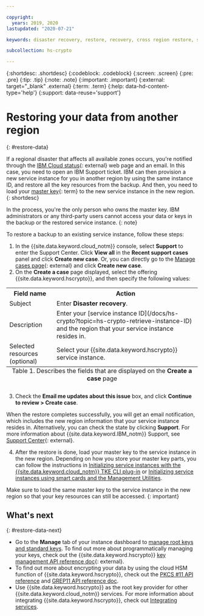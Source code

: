 ```yaml
---

copyright:
  years: 2019, 2020
lastupdated: "2020-07-21"

keywords: disaster recovery, restore, recovery, cross region restore, support ticket, support center

subcollection: hs-crypto

---
```


{:shortdesc: .shortdesc}
{:codeblock: .codeblock}
{:screen: .screen}
{:pre: .pre}
{:tip: .tip}
{:note: .note}
{:important: .important}
{:external: target="_blank" .external}
{:term: .term}
{:help: data-hd-content-type='help'}
{:support: data-reuse='support'}


# Restoring your data from another region
{: #restore-data}

If a regional disaster that affects all available zones occurs, you're notified through the [IBM Cloud status](https://cloud.ibm.com/status?selected=status){: external} web page and an email. In this case, you need to open an IBM Support ticket. IBM can then provision a new service instance for you in another region by using the same instance ID, and restore all the key resources from the backup. And then, you need to load your [master key](#x2908413){: term} to the new service instance in the new region.
{: shortdesc}

In the process, you're the only person who owns the master key. IBM administrators or any third-party users cannot access your data or keys in the backup or the restored service instance.
{: note}

To restore a backup to an existing service instance, follow these steps:

1. In the {{site.data.keyword.cloud_notm}} console, select **Support** to enter the Support Center. Click **View all** in the **Recent support cases** panel and click **Create new case**. Or, you can directly go to the [Manage cases page](https://cloud.ibm.com/unifiedsupport/cases){: external} and click **Create new case**.
2. On the **Create a case** page displayed, select the offering {{site.data.keyword.hscrypto}}, and then specify the following values:

  <table>
    <tr>
      <th>Field name</th>
      <th>Action</th>
    </tr>
    <tr>
      <td>Subject</td>
      <td>Enter <strong>Disaster recovery</strong>.</td>
    </tr>
    <tr>
      <td>Description</td>
      <td>Enter your [service instance ID](/docs/hs-crypto?topic=hs-crypto-retrieve-instance-ID) and the region that your service instance resides in.</td>
    </tr>
    <tr>
      <td>Selected resources (optional)</td>
      <td>Select your {{site.data.keyword.hscrypto}} service instance.</td>
    </tr>
    <caption style="caption-side:bottom;">Table 1. Describes the fields that are displayed on the <strong>Create a case</strong> page</caption>
  </table>

3. Check the **Email me updates about this issue** box, and click **Continue to review > Create case**.

  When the restore completes successfully, you will get an email notification, which includes the new region information that your service instance resides in. Alternatively, you can check the state by clicking **Support**. For more information about {{site.data.keyword.IBM_notm}} Support, see [Support Center](https://cloud.ibm.com/unifiedsupport/supportcenter){: external}.

4. After the restore is done, load your master key to the service instance in the new region. Depending on how you store your master key parts, you can follow the instructions in [Initializing service instances with the {{site.data.keyword.cloud_notm}} TKE CLI plug-in](/docs/hs-crypto?topic=hs-crypto-initialize-hsm) or [Initializing service instances using smart cards and the Management Utilities](/docs/hs-crypto?topic=hs-crypto-initialize-hsm-management-utilities).

  Make sure to load the same master key to the service instance in the new region so that your key resources can still be accessed.
  {: important}

## What's next
{: #restore-data-next}

- Go to the **Manage** tab of your instance dashboard to [manage root keys and standard keys](/docs/hs-crypto?topic=hs-crypto-get-started#manage-keys). To find out more about programmatically managing your keys, check out the {{site.data.keyword.hscrypto}} [key management API reference doc](https://{DomainName}/apidocs/hs-crypto){: external}.
- To find out more about encrypting your data by using the cloud HSM function of {{site.data.keyword.hscrypto}}, check out the [PKCS #11 API reference](/docs/hs-crypto?topic=hs-crypto-pkcs11-api-ref) and [GREP11 API reference doc](/docs/hs-crypto?topic=hs-crypto-grep11-api-ref).
- Use {{site.data.keyword.hscrypto}} as the root key provider for other {{site.data.keyword.cloud_notm}} services. For more information about integrating {{site.data.keyword.hscrypto}}, check out [Integrating services](/docs/hs-crypto?topic=hs-crypto-integrate-services).
